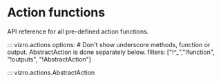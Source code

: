 # Action functions
<!-- vale off -->

API reference for all pre-defined action functions.

::: vizro.actions
    options:
     # Don't show underscore methods, function or output. AbstractAction is done separately below.
      filters: ["!^_","!function", "!outputs", "!AbstractAction"]

::: vizro.actions.AbstractAction

<!-- vale on -->
